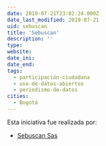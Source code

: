 ```yaml
---
date: 2019-07-21T23:02:24.000Z
date_last_modified: 2019-07-21
uid: sebuscan
title: 'Sebuscan'
description: ''
type: 
website: 
date_ini: 
date_end: 
tags:
  - participación-ciudadana
  - uso-de-datos-abiertos
  - periodismo-de-datos
cities: 
  - Bogotá
---
```


Esta iniciativa fue realizada por:

- [Sebuscan Sas](/organizaciones/sebuscan-sas)
